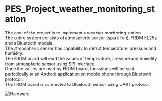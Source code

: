 # PES_Project_weather_monitoring_station</br>
The goal of the project is to implement a weather monitoring station.</br> 
The entire system consists of atmospheric sensor (spark fun), FRDM KL25z and a Bluetooth module.</br>
The atmospheric sensor has capability to detect temperature, pressure and humidity.</br>
The FRDM board will read the values of temperature, pressure and humidity from atmospheric sensor using SPI interface.</br>
Once the values are read by FRDM board, the values will be sent periodically to an Android application on mobile phone through Bluetooth protocol.</br>
The FRDM board is connected to Bluetooth sensor using UART protocol.


![Hardware](https://github.com/CU-ECEN-5823/ecen5823-assignment3-samu7988/blob/master/images/3.PNG)